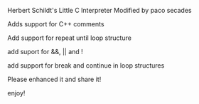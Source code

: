 Herbert Schildt's Little C Interpreter Modified by paco secades

Adds support for C++ comments

Add support for repeat until loop structure

add suport for &&, || and !

add support for break and continue in loop structures

Please enhanced it and share it!

enjoy!
